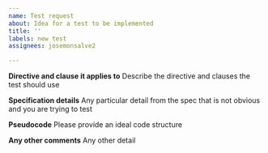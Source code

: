 ```yaml
---
name: Test request
about: Idea for a test to be implemented
title: ''
labels: new test
assignees: josemonsalve2

---
```


**Directive and clause it applies to**
Describe the directive and clauses the test should use

**Specification details**
Any particular detail from the spec that is not obvious and you are trying to test

**Pseudocode**
Please provide an ideal code structure

**Any other comments**
Any other detail
